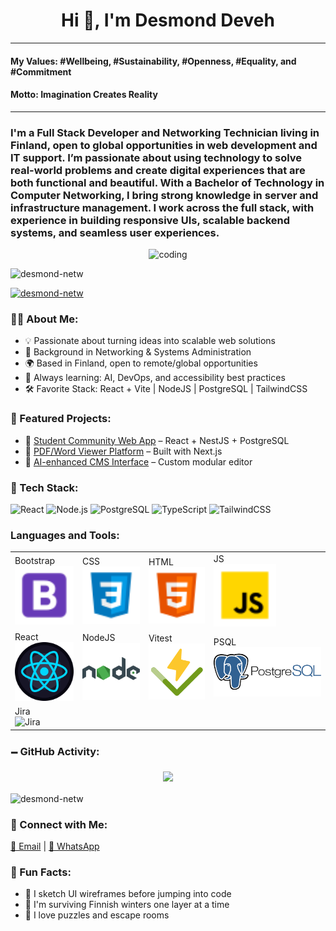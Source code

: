 <h1 align="center">Hi 👋, I'm Desmond Deveh</h1>
<hr>
<h4>My Values: #Wellbeing, #Sustainability, #Openness, #Equality, and #Commitment</h4>
<h4>Motto: Imagination Creates Reality</h4>
<hr>

<h3>
  I'm a Full Stack Developer and Networking Technician living in Finland, open to global opportunities in web development and IT support.
  I’m passionate about using technology to solve real-world problems and create digital experiences that are both functional and beautiful.
  With a Bachelor of Technology in Computer Networking, I bring strong knowledge in server and infrastructure management.
  I work across the full stack, with experience in building responsive UIs, scalable backend systems, and seamless user experiences.
</h3>

<!-- Coding GIF -->
<p align="center">
  <img alt="coding" width="300" src="https://media.giphy.com/media/L1R1tvI9svkIWwpVYr/giphy.gif" />
</p>

<!-- Profile views -->
<p align="left">
  <img src="https://komarev.com/ghpvc/?username=desmond-netw&label=Profile%20views&color=0e75b6&style=flat" alt="desmond-netw" />
</p>

<!-- Trophy -->
<p align="left">
  <a href="https://github.com/ryo-ma/github-profile-trophy">
    <img src="https://github-profile-trophy.vercel.app/?username=desmond-netw" alt="desmond-netw" />
  </a>
</p>

### 👨‍💻 About Me:
- 💡 Passionate about turning ideas into scalable web solutions  
- 🔌 Background in Networking & Systems Administration  
- 🌍 Based in Finland, open to remote/global opportunities  
- 🧠 Always learning: AI, DevOps, and accessibility best practices  
- 🛠️ Favorite Stack: React + Vite | NodeJS | PostgreSQL | TailwindCSS  

### 🌟 Featured Projects:
- 🔗 [Student Community Web App](https://github.com/yourrepo) – React + NestJS + PostgreSQL
- 🔗 [PDF/Word Viewer Platform](https://github.com/yourrepo) – Built with Next.js
- 🔗 [AI-enhanced CMS Interface](https://github.com/yourrepo) – Custom modular editor

### 🧰 Tech Stack:
![React](https://img.shields.io/badge/-React-black?style=flat-square&logo=react)
![Node.js](https://img.shields.io/badge/-Node.js-black?style=flat-square&logo=node.js)
![PostgreSQL](https://img.shields.io/badge/-PostgreSQL-black?style=flat-square&logo=postgresql)
![TypeScript](https://img.shields.io/badge/-TypeScript-black?style=flat-square&logo=typescript)
![TailwindCSS](https://img.shields.io/badge/-TailwindCSS-black?style=flat-square&logo=tailwind-css)

<!-- Tools Icons -->
<h3 align="left">Languages and Tools:</h3>
<p align="left">
  <table> 
     <tr>
        <td>Bootstrap<br><img src="https://github.com/Desmond-netw/desmondNetw/blob/main/icons/bootstrap.png" width="100" title="BootStrap"></td>
        <td>CSS<br><img src="https://github.com/Desmond-netw/desmondNetw/blob/main/icons/css.png" width="100" title="CSS"></td>
        <td>HTML<br><img src="https://github.com/Desmond-netw/desmondNetw/blob/main/icons/html.png" width="100" title="html"></td>
        <td>JS<br><img src="https://github.com/Desmond-netw/desmondNetw/blob/main/icons/js.png" width="100" title="js"></td>
      </tr>
      <tr>
        <td>React<br><img src="https://github.com/Desmond-netw/desmondNetw/blob/main/icons/react.png" width="100" title="React"></td>
        <td>NodeJS<br><img src="https://github.com/Desmond-netw/desmondNetw/blob/main/icons/node.png" width="100" title="NodeJS"></td>
        <td>Vitest<br><img src="https://github.com/Desmond-netw/desmondNetw/blob/main/icons/vite.png" width="100" title="Vitest"></td>
        <td>PSQL<br><img src="https://github.com/Desmond-netw/desmondNetw/blob/main/icons/psql.png" width="200" title="PSQL"></td>
      </tr>
      <tr>
        <td>Jira<br><img src="https://github.com/Desmond-netw/desmondNetw/blob/main/icons/jira.png" width="200" title="Jira"></td>
      </tr>
  </table>
</p>

### 🗕️ GitHub Activity:
<p align="center">
  <img src="https://github-readme-activity-graph.cyclic.app/graph?username=desmond-netw&theme=react-dark" />
</p>

<!-- GitHub Stats -->
<p>
  <img align="center" src="https://github-readme-stats.vercel.app/api/top-langs?username=desmond-netw&show_icons=true&locale=en&layout=compact" alt="desmond-netw" />
</p>

### 🔗 Connect with Me:
<p align="left">
  <a href="mailto:ddeveh1@outlook.com">📧 Email</a> |
  <a href="https://wa.me/358465881140">🚸 WhatsApp</a>
</p>

### 🎯 Fun Facts:
- 🎨 I sketch UI wireframes before jumping into code  
- 🧊 I'm surviving Finnish winters one layer at a time  
- 🧩 I love puzzles and escape rooms
